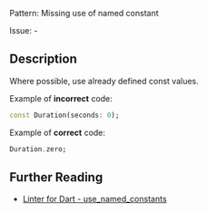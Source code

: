 Pattern: Missing use of named constant

Issue: -

## Description

Where possible, use already defined const values.

Example of **incorrect** code:

```dart
const Duration(seconds: 0);
```

Example of **correct** code:

```dart
Duration.zero;
```

## Further Reading

* [Linter for Dart - use_named_constants](https://dart-lang.github.io/linter/lints/use_named_constants.html)